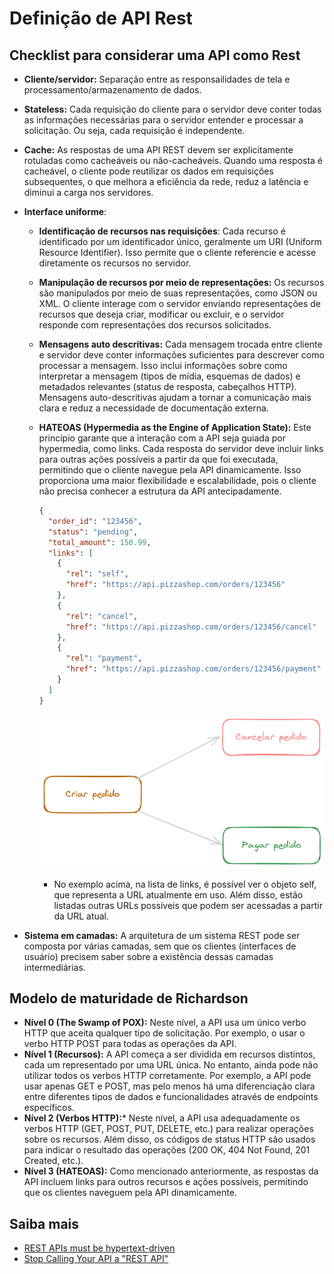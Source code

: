 # Definição de API Rest

## Checklist para considerar uma API como Rest
- **Cliente/servidor:** Separação entre as responsailidades de tela e processamento/armazenamento de dados.
- **Stateless:** Cada requisição do cliente para o servidor deve conter todas as informações necessárias para o servidor entender e processar a solicitação. Ou seja, cada requisição é independente.
- **Cache:** As respostas de uma API REST devem ser explicitamente rotuladas como cacheáveis ou não-cacheáveis. Quando uma resposta é cacheável, o cliente pode reutilizar os dados em requisições subsequentes, o que melhora a eficiência da rede, reduz a latência e diminui a carga nos servidores.
- **Interface uniforme**:
  - **Identificação de recursos nas requisições**: Cada recurso é identificado por um identificador único, geralmente um URI (Uniform Resource Identifier). Isso permite que o cliente referencie e acesse diretamente os recursos no servidor.
  - **Manipulação de recursos por meio de representações:** Os recursos são manipulados por meio de suas representações, como JSON ou XML. O cliente interage com o servidor enviando representações de recursos que deseja criar, modificar ou excluir, e o servidor responde com representações dos recursos solicitados.
  - **Mensagens auto descritivas:** Cada mensagem trocada entre cliente e servidor deve conter informações suficientes para descrever como processar a mensagem. Isso inclui informações sobre como interpretar a mensagem (tipos de mídia, esquemas de dados) e metadados relevantes (status de resposta, cabeçalhos HTTP). Mensagens auto-descritivas ajudam a tornar a comunicação mais clara e reduz a necessidade de documentação externa.
  - **HATEOAS (Hypermedia as the Engine of Application State):** Este princípio garante que a interação com a API seja guiada por hypermedia, como links. Cada resposta do servidor deve incluir links para outras ações possíveis a partir da que foi executada, permitindo que o cliente navegue pela API dinamicamente. Isso proporciona uma maior flexibilidade e escalabilidade, pois o cliente não precisa conhecer a estrutura da API antecipadamente.

    ```json
    {
      "order_id": "123456",
      "status": "pending",
      "total_amount": 150.99,
      "links": [
        {
          "rel": "self",
          "href": "https://api.pizzashop.com/orders/123456"
        },
        {
          "rel": "cancel",
          "href": "https://api.pizzashop.com/orders/123456/cancel"
        },
        {
          "rel": "payment",
          "href": "https://api.pizzashop.com/orders/123456/payment"
        }
      ]
    }
    ```
    ![Exemplo de implementação do HATEOAS para pedidos](imgs/order_hateoas_example.png)
    - No exemplo acima, na lista de links, é possível ver o objeto self, que representa a URL atualmente em uso. Além disso, estão listadas outras URLs possíveis que podem ser acessadas a partir da URL atual.

- **Sistema em camadas:** A arquitetura de um sistema REST pode ser composta por várias camadas, sem que os clientes (interfaces de usuário) precisem saber sobre a existência dessas camadas intermediárias.

## Modelo de maturidade de Richardson
- **Nível 0 (The Swamp of POX):** Neste nível, a API usa um único verbo HTTP que aceita qualquer tipo de solicitação. Por exemplo, o usar o verbo HTTP POST para todas as operações da API.
- **Nível 1 (Recursos):** A API começa a ser dividida em recursos distintos, cada um representado por uma URL única. No entanto, ainda pode não utilizar todos os verbos HTTP corretamente. Por exemplo, a API pode usar apenas GET e POST, mas pelo menos há uma diferenciação clara entre diferentes tipos de dados e funcionalidades através de endpoints específicos.
- **Nível 2 (Verbos HTTP):*** Neste nível, a API usa adequadamente os verbos HTTP (GET, POST, PUT, DELETE, etc.) para realizar operações sobre os recursos. Além disso, os códigos de status HTTP são usados para indicar o resultado das operações (200 OK, 404 Not Found, 201 Created, etc.).
- **Nível 3 (HATEOAS):** Como mencionado anteriormente, as respostas da API incluem links para outros recursos e ações possíveis, permitindo que os clientes naveguem pela API dinamicamente.

## Saiba mais
- [REST APIs must be hypertext-driven](https://roy.gbiv.com/untangled/2008/rest-apis-must-be-hypertext-driven)
- [Stop Calling Your API a "REST API"](https://youtu.be/0vC4Xt4wqTk?si=ACWjA8Fh9YQtO5D0)
